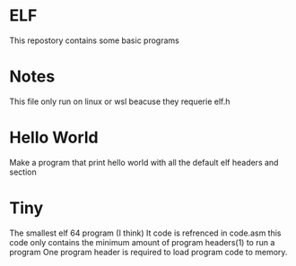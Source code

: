 # ELF
This repostory contains some basic programs
# Notes
This file only run on linux or wsl beacuse they requerie elf.h

# Hello World
Make a program that print hello world with all the default elf headers and section

# Tiny
The smallest elf 64 program (I think)
It code is refrenced in code.asm
this code only contains the minimum amount of program headers(1) to run a program
One program header is required to load program code to memory. 
